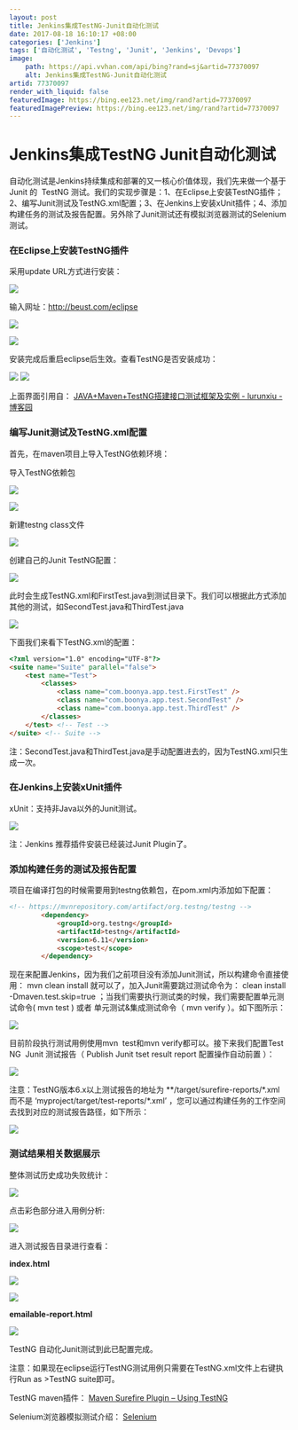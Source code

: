```yaml
---
layout: post
title: Jenkins集成TestNG-Junit自动化测试
date: 2017-08-18 16:10:17 +08:00
categories: ['Jenkins']
tags: ['自动化测试', 'Testng', 'Junit', 'Jenkins', 'Devops']
image:
    path: https://api.vvhan.com/api/bing?rand=sj&artid=77370097
    alt: Jenkins集成TestNG-Junit自动化测试
artid: 77370097
render_with_liquid: false
featuredImage: https://bing.ee123.net/img/rand?artid=77370097
featuredImagePreview: https://bing.ee123.net/img/rand?artid=77370097
---
```


# Jenkins集成TestNG Junit自动化测试

自动化测试是Jenkins持续集成和部署的又一核心价值体现，我们先来做一个基于Junit 的  TestNG 测试。我们的实现步骤是：1、在Eclipse上安装TestNG插件；2、编写Junit测试及TestNG.xml配置；3、在Jenkins上安装xUnit插件；4、添加构建任务的测试及报告配置。另外除了Junit测试还有模拟浏览器测试的Selenium测试。

### 在Eclipse上安装TestNG插件

采用update URL方式进行安装：

![](https://i-blog.csdnimg.cn/blog_migrate/598c8d20c5e701a7501256ea4d7c9352.png)

输入网址：http://beust.com/eclipse

![](https://i-blog.csdnimg.cn/blog_migrate/f425d8d1aa0faef726b85d02117c7277.png)

![](https://i-blog.csdnimg.cn/blog_migrate/b28a65d9d277cdbc36a2fff19e7a3645.png)

安装完成后重启eclipse后生效。查看TestNG是否安装成功：

![](https://i-blog.csdnimg.cn/blog_migrate/79a8da9af5c17ccedb3bfabccc30209a.png)
![](https://i-blog.csdnimg.cn/blog_migrate/ddf1418c3fde0c3005fc4331cbf2c355.png)

上面界面引用自：
[JAVA+Maven+TestNG搭建接口测试框架及实例 - lurunxiu - 博客园](http://www.cnblogs.com/testlurunxiu/p/5987949.html "JAVA+Maven+TestNG搭建接口测试框架及实例 - lurunxiu - 博客园")

### 编写Junit测试及TestNG.xml配置

首先，在maven项目上导入TestNG依赖环境：

导入TestNG依赖包

![](https://i-blog.csdnimg.cn/blog_migrate/e2484c967acf1490bd89759b53c3d933.png)

![](https://i-blog.csdnimg.cn/blog_migrate/1132d7887520d0e42855d4c1cef3ba2b.png)

新建testng class文件

![](https://i-blog.csdnimg.cn/blog_migrate/3d7ede3eaec22b251df2a34ad756e209.png)

创建自己的Junit TestNG配置：

![](https://img-blog.csdn.net/20170818154405604)

此时会生成TestNG.xml和FirstTest.java到测试目录下。我们可以根据此方式添加其他的测试，如SecondTest.java和ThirdTest.java

![](https://img-blog.csdn.net/20170818154620562)

下面我们来看下TestNG.xml的配置：

```html
<?xml version="1.0" encoding="UTF-8"?>
<suite name="Suite" parallel="false">
	<test name="Test">
		<classes>
			<class name="com.boonya.app.test.FirstTest" />
			<class name="com.boonya.app.test.SecondTest" />
			<class name="com.boonya.app.test.ThirdTest" />
		</classes>
	</test> <!-- Test -->
</suite> <!-- Suite -->

```

注：SecondTest.java和ThirdTest.java是手动配置进去的，因为TestNG.xml只生成一次。

### 在Jenkins上安装xUnit插件

xUnit：支持非Java以外的Junit测试。

![](https://img-blog.csdn.net/20170818153258493)

注：Jenkins 推荐插件安装已经装过Junit Plugin了。

### 添加构建任务的测试及报告配置

项目在编译打包的时候需要用到testng依赖包，在pom.xml内添加如下配置：

```html
<!-- https://mvnrepository.com/artifact/org.testng/testng -->
		<dependency>
		    <groupId>org.testng</groupId>
		    <artifactId>testng</artifactId>
		    <version>6.11</version>
		    <scope>test</scope>
		</dependency>
```

现在来配置Jenkins，因为我们之前项目没有添加Junit测试，所以构建命令直接使用：
mvn clean install
就可以了，加入Junit需要跳过测试命令为：
clean install -Dmaven.test.skip=true
；当我们需要执行测试类的时候，我们需要配置单元测试命令(
mvn test
) 或者 单元测试&集成测试命令（
mvn verify
）。如下图所示：

![](https://img-blog.csdn.net/20170818155411570)

目前阶段执行测试用例使用mvn  test和mvn verify都可以。接下来我们配置Test NG  Junit 测试报告（
Publish Junit tset result report 配置操作自动前置
）：

![](https://img-blog.csdn.net/20170818155931812)

注意：TestNG版本6.x以上测试报告的地址为
\*\*/target/surefire-reports/\*.xml
而不是
‘myproject/target/test-reports/\*.xml’
，您可以通过构建任务的工作空间去找到对应的测试报告路径，如下所示：

![](https://img-blog.csdn.net/20170818160336265)

### 测试结果相关数据展示

整体测试历史成功失败统计：

![](https://img-blog.csdn.net/20170818160807346)

点击彩色部分进入用例分析:

![](https://img-blog.csdn.net/20170818160835370)

进入测试报告目录进行查看：

**index.html**

![](https://img-blog.csdn.net/20170818172733862)

![](https://img-blog.csdn.net/20170818173152035)

**emailable-report.html**

![](https://img-blog.csdn.net/20170818172750410)

TestNG 自动化Junit测试到此已配置完成。

注意：如果现在eclipse运行TestNG测试用例只需要在TestNG.xml文件上右键执行Run as >TestNG suite即可。

TestNG maven插件：
[Maven Surefire Plugin – Using TestNG](http://maven.apache.org/surefire/maven-surefire-plugin/examples/testng.html "Maven Surefire Plugin – Using TestNG")

Selenium浏览器模拟测试介绍：
[Selenium](http://www.seleniumhq.org/ "Selenium")